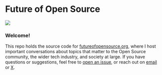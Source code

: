 # Future of Open Source 

<img src="https://raw.githubusercontent.com/chadwhitacre/futureofopensource.org/main/slice.jpg">

### Welcome!

This repo holds the source code for
[futureofopensource.org](https://futureofopensource.org/), where I host
important conversations about topics that matter to the Open Source community,
the wider tech industry, and society at large. If you have questions or
suggestions, feel free to [open an
issue](https://github.com/chadwhitacre/futureofopensource.org/issues/new), or
reach out on [email](mailto:chadwhitacre@sentry.io) or
[X](https://twitter.com/chadwhitacre_).
